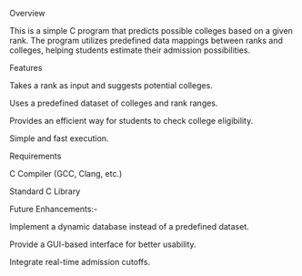Overview

This is a simple C program that predicts possible colleges based on a given rank. The program utilizes predefined data mappings between ranks and colleges, helping students estimate their admission possibilities.

Features

Takes a rank as input and suggests potential colleges.

Uses a predefined dataset of colleges and rank ranges.

Provides an efficient way for students to check college eligibility.

Simple and fast execution.

Requirements

C Compiler (GCC, Clang, etc.)

Standard C Library

Future Enhancements:-

Implement a dynamic database instead of a predefined dataset.

Provide a GUI-based interface for better usability.

Integrate real-time admission cutoffs.
